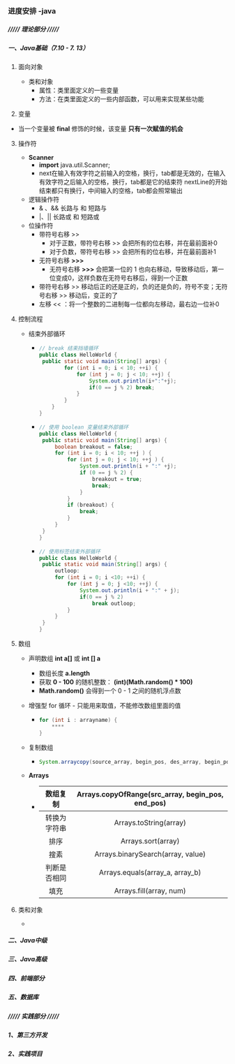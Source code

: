 ### 进度安排 -java

##### ///// 理论部分 /////

##### 一、Java基础（7.10 - 7. 13）

1. 面向对象
   - 类和对象 
     - 属性：类里面定义的一些变量
     - 方法：在类里面定义的一些内部函数，可以用来实现某些功能

2. 变量
   
- 当一个变量被  **final**  修饰的时候，该变量 **只有一次赋值的机会** 
   
3. 操作符

   - **Scanner** 
     - **import**  java.util.Scanner;
     - next在输入有效字符之前输入的空格，换行，tab都是无效的，在输入有效字符之后输入的空格，换行，tab都是它的结束符 nextLine的开始结束都只有换行，中间输入的空格，tab都会照常输出
   - 逻辑操作符
     - & 、&&		长路与 和 短路与
     - |、||            长路或 和 短路或
   - 位操作符
     - 带符号右移 >>
       - 对于正数，带符号右移 >> 会把所有的位右移，并在最前面补0
       - 对于负数，带符号右移 >> 会把所有的位右移，并在最前面补1
     - 无符号右移  **>>>**
       - 无符号右移  **>>>** 会把第一位的 1 也向右移动，导致移动后，第一位变成0，这样负数在无符号右移后，得到一个正数
     - 带符号右移 >> 移动后正的还是正的，负的还是负的，符号不变；无符号右移 >> 移动后，变正的了
     - 左移 << ：将一个整数的二进制每一位都向左移动，最右边一位补0

4. 控制流程

   - 结束外部循环

     - ```java
       // break 结束挡墙循环
       public class HelloWorld {
       	public static void main(String[] args) {
               for (int i = 0; i < 10; ++i) {
                   for (int j = 0; j < 10; ++j) {
                       System.out.println(i+":"+j);
                       if(0 == j % 2) break;
                   }
               }
           }
       }
       ```

     - ```java
       // 使用 boolean 变量结束外部循环
       public class HelloWorld {
       	public static void main(String[] args) {
       		boolean breakout = false;
       		for (int i = 0; i < 10; ++j ) {
       			for (int j = 0; j < 10; ++j ) {
       				System.out.println(i + ":" +j);
       				if (0 == j % 2) {
       					breakout = true;
       					break;				
       				}
       			}
       			if (breakout) {
       				break;
       			}
       		}
       	}
       }
       
       ```

     - ```java
       // 使用标签结束外部循环
       public class HelloWorld {
       	public static void main(String[] args) {
       		outloop:
       		for (int i = 0; i <10; ++i) {
       			for (int j = 0; j <10; ++j) {
       				System.out.println(i + ":" + j);
       				if(0 == j % 2) 
       					break outloop;
       			}
       		}
       	}
       }
       ```

5. 数组

   - 声明数组    **int a[]** 或 **int [] a**

     - 数组长度   **a.length**
     - 获取 **0 - 100** 的随机整数：      **(int)(Math.random() * 100)**
     - **Math.random()**  会得到一个 0 - 1 之间的随机浮点数

   - 增强型 for 循环 - 只能用来取值，不能修改数组里面的值

     - ```java
       for (int i : arrayname) {
           **** 
       }
       ```

   - 复制数组

     - ```java
       System.arraycopy(source_array, begin_pos, des_array, begin_pos, length)
       ```

   - **Arrays**

     - |   数组复制   | Arrays.copyOfRange(src_array, begin_pos, end_pos) |
       | :----------: | :-----------------------------------------------: |
       | 转换为字符串 |              Arrays.toString(array)               |
       |     排序     |                Arrays.sort(array)                 |
       |     搜素     |         Arrays.binarySearch(array, value)         |
       | 判断是否相同 |          Arrays.equals(array_a, array_b)          |
       |     填充     |              Arrays.fill(array, num)              |

6. 类和对象

   - 







##### 二、Java中级



##### 三、Java高级



##### 四、前端部分



##### 五、数据库









##### ///// 实践部分 /////

##### 1、第三方开发

##### 2、实践项目

